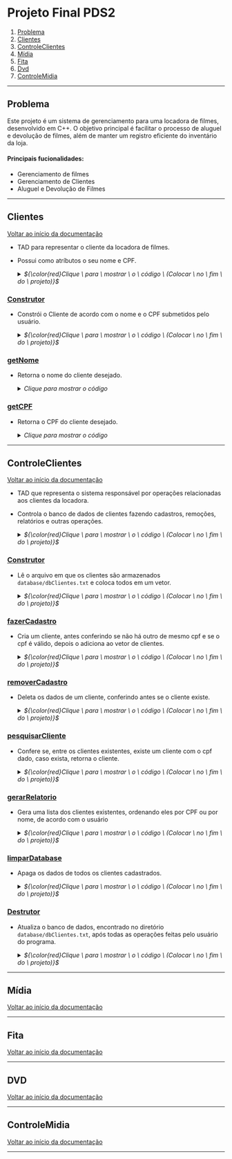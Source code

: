 # Projeto Final PDS2
1. [Problema](https://github.com/vitoraugreis/ProjetoFinal#problema)
2. [Clientes](https://github.com/vitoraugreis/ProjetoFinal#clientes)
3. [ControleClientes](https://github.com/vitoraugreis/ProjetoFinal#controleclientes)
4. [Mídia](https://github.com/vitoraugreis/ProjetoFinal#mídia)
5. [Fita](https://github.com/vitoraugreis/ProjetoFinal#fita)
6. [Dvd](https://github.com/vitoraugreis/ProjetoFinal#dvd)
7. [ControleMidia](https://github.com/vitoraugreis/ProjetoFinal#controlemidia)
___
## Problema

Este projeto é um sistema de gerenciamento para uma locadora de filmes, desenvolvido em C++. O objetivo principal é facilitar o processo de aluguel e devolução de filmes, além de manter um registro eficiente do inventário da loja.

#### Principais fucionalidades:
- Gerenciamento de filmes
- Gerenciamento de Clientes
- Aluguel e Devolução de Filmes

___

## Clientes
[Voltar ao início da documentação](https://github.com/vitoraugreis/ProjetoFinal#projeto-final-pds2) <br>
- TAD para representar o cliente da locadora de filmes.
- Possui como atríbutos o seu nome e CPF.
  <details>
    <summary><i>${\color{red}Clique \ para \ mostrar \ o \ código \ (Colocar \ no \ fim \ do \ projeto)}$</i></summary>
    
  </details>

### <ins>Construtor</ins>
- Constrói o Cliente de acordo com o nome e o CPF submetidos pelo usuário.
  <details>
    <summary><i>${\color{red}Clique \ para \ mostrar \ o \ código \ (Colocar \ no \ fim \ do \ projeto)}$</i></summary>
    
  </details>

### <ins>getNome</ins>
- Retorna o nome do cliente desejado.
  <details>
    <summary><i>Clique para mostrar o código</i></summary>
    
    ``` c++
    std::string Cliente::getNome(){
      return this->nome;
    }
    ```
  </details>

### <ins>getCPF</ins>
- Retorna o CPF do cliente desejado.
  <details>
    <summary><i>Clique para mostrar o código</i></summary>
  
    ``` c++
    std::string Cliente::getCPF(){
      return this->cpf;
    }
    ```
  </details>
  
___

## ControleClientes
[Voltar ao início da documentação](https://github.com/vitoraugreis/ProjetoFinal#projeto-final-pds2) <br>
- TAD que representa o sistema responsável por operações relacionadas aos clientes da locadora.
- Controla o banco de dados de clientes fazendo cadastros, remoções, relatórios e outras operações.
  <details>
    <summary><i>${\color{red}Clique \ para \ mostrar \ o \ código \ (Colocar \ no \ fim \ do \ projeto)}$</i></summary>
    
  </details>

### <ins>Construtor</ins>
- Lê o arquivo em que os clientes são armazenados `database/dbClientes.txt` e coloca todos em um vetor.
  <details>
    <summary><i>${\color{red}Clique \ para \ mostrar \ o \ código \ (Colocar \ no \ fim \ do \ projeto)}$</i></summary>
    
  </details>

### <ins>fazerCadastro</ins>
- Cria um cliente, antes conferindo se não há outro de mesmo cpf e se o cpf é válido, depois o adiciona ao vetor de clientes.
  <details>
    <summary><i>${\color{red}Clique \ para \ mostrar \ o \ código \ (Colocar \ no \ fim \ do \ projeto)}$</i></summary>
    
  </details>

### <ins>removerCadastro</ins>
- Deleta os dados de um cliente, conferindo antes se o cliente existe.
  <details>
    <summary><i>${\color{red}Clique \ para \ mostrar \ o \ código \ (Colocar \ no \ fim \ do \ projeto)}$</i></summary>
    
  </details>

### <ins>pesquisarCliente</ins>
- Confere se, entre os clientes existentes, existe um cliente com o cpf dado, caso exista, retorna o cliente.
  <details>
    <summary><i>${\color{red}Clique \ para \ mostrar \ o \ código \ (Colocar \ no \ fim \ do \ projeto)}$</i></summary>
    
  </details>

### <ins>gerarRelatorio</ins>
- Gera uma lista dos clientes existentes, ordenando eles por CPF ou por nome, de acordo com o usuário
  <details>
    <summary><i>${\color{red}Clique \ para \ mostrar \ o \ código \ (Colocar \ no \ fim \ do \ projeto)}$</i></summary>
    
  </details>

### <ins>limparDatabase</ins>
- Apaga os dados de todos os clientes cadastrados.
  <details>
    <summary><i>${\color{red}Clique \ para \ mostrar \ o \ código \ (Colocar \ no \ fim \ do \ projeto)}$</i></summary>
    
  </details>

### <ins>Destrutor</ins>
- Atualiza o banco de dados, encontrado no diretório `database/dbClientes.txt`, após todas as operações feitas pelo usuário do programa.
  <details>
    <summary><i>${\color{red}Clique \ para \ mostrar \ o \ código \ (Colocar \ no \ fim \ do \ projeto)}$</i></summary>
    
  </details>

___

## Mídia
[Voltar ao início da documentação](https://github.com/vitoraugreis/ProjetoFinal#projeto-final-pds2) <br>

___

## Fita
[Voltar ao início da documentação](https://github.com/vitoraugreis/ProjetoFinal#projeto-final-pds2) <br>

___

## DVD
[Voltar ao início da documentação](https://github.com/vitoraugreis/ProjetoFinal#projeto-final-pds2) <br>

___

## ControleMidia
[Voltar ao início da documentação](https://github.com/vitoraugreis/ProjetoFinal#projeto-final-pds2) <br>

___

